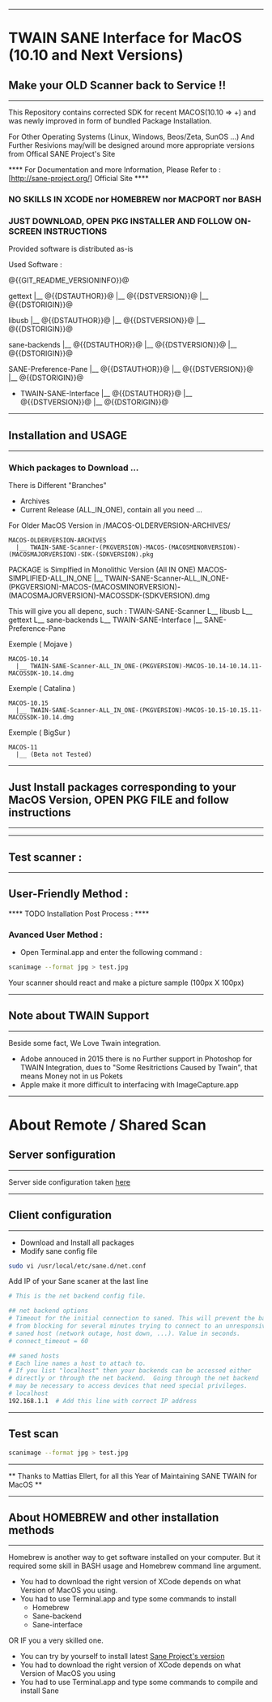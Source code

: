 * **************** *
# TWAIN SANE Interface for MacOS (10.10 and Next Versions) #
## Make your OLD Scanner back to Service !! ##
* **************** *
This Repository contains corrected SDK for recent MACOS(10.10 => +) and was newly improved in form of bundled Package Installation.  

For Other Operating Systems (Linux, Windows, Beos/Zeta, SunOS ...) 
And Further Resivions may/will be designed around more appropriate versions from Offical SANE Project's Site

**** For Documentation and more Information, Please Refer to : [http://sane-project.org/] Official Site ****


### NO SKILLS IN XCODE nor HOMEBREW nor MACPORT nor BASH ###
### JUST DOWNLOAD, OPEN PKG INSTALLER AND FOLLOW ON-SCREEN INSTRUCTIONS ###

Provided software is distributed as-is 

Used Software : 

@{{GIT_README_VERSIONINFO}}@

  gettext
     |__ @{{DSTAUTHOR}}@
     |__ @{{DSTVERSION}}@
     |__ @{{DSTORIGIN}}@     
     
  libusb
     |__ @{{DSTAUTHOR}}@
     |__ @{{DSTVERSION}}@
     |__ @{{DSTORIGIN}}@     
     
  sane-backends 
     |__ @{{DSTAUTHOR}}@
     |__ @{{DSTVERSION}}@
     |__ @{{DSTORIGIN}}@     
     
  SANE-Preference-Pane
     |__ @{{DSTAUTHOR}}@
     |__ @{{DSTVERSION}}@
     |__ @{{DSTORIGIN}}@     
     
- TWAIN-SANE-Interface
     |__ @{{DSTAUTHOR}}@
     |__ @{{DSTVERSION}}@
     |__ @{{DSTORIGIN}}@     

* **************** *
## Installation and USAGE ##
* **************** *
### Which packages to Download ... ###
 
  There is Different "Branches"
  - Archives
  - Current Release (ALL_IN_ONE), contain all you need ...
  
  For Older MacOS Version in /MACOS-OLDERVERSION-ARCHIVES/
  
    MACOS-OLDERVERSION-ARCHIVES
      |__ TWAIN-SANE-Scanner-(PKGVERSION)-MACOS-(MACOSMINORVERSION)-(MACOSMAJORVERSION)-SDK-(SDKVERSION).pkg
    
  PACKAGE is Simplfied in Monolithic Version (All IN ONE) 
    MACOS-SIMPLIFIED-ALL_IN_ONE
      |__ TWAIN-SANE-Scanner-ALL_IN_ONE-(PKGVERSION)-MACOS-(MACOSMINORVERSION)-(MACOSMAJORVERSION)-MACOSSDK-(SDKVERSION).dmg
      
  This will give you all depenc, such :
    TWAIN-SANE-Scanner
      L__ libusb
      L__ gettext
      L__ sane-backends
      L__ TWAIN-SANE-Interface
      |__ SANE-Preference-Pane
      
  Exemple ( Mojave )
  
    MACOS-10.14
      |__ TWAIN-SANE-Scanner-ALL_IN_ONE-(PKGVERSION)-MACOS-10.14-10.14.11-MACOSSDK-10.14.dmg
  
  Exemple ( Catalina )
  
    MACOS-10.15
      |__ TWAIN-SANE-Scanner-ALL_IN_ONE-(PKGVERSION)-MACOS-10.15-10.15.11-MACOSSDK-10.14.dmg
  
 Exemple ( BigSur )
  
    MACOS-11
      |__ (Beta not Tested)
  
  
* **************** *  
## Just Install packages corresponding to your MacOS Version, OPEN PKG FILE and follow instructions ##
* **************** *

* **************** 
## Test scanner : ##
* **************** 

## User-Friendly Method : ## 

**** TODO Installation Post Process :  ****

### Avanced User Method : ###
- Open Terminal.app 
and enter the following command :
```sh
scanimage --format jpg > test.jpg
```
Your scanner should react and make a picture sample (100px X 100px)

* **************** 
## Note about TWAIN Support ##
* **************** 
Beside some fact, We Love Twain integration.
- Adobe annouced in 2015 there is no Further support in Photoshop for TWAIN Integration, dues to "Some Resitrictions Caused by Twain", that means Money not in us Pokets 
- Apple make it more difficult to interfacing with ImageCapture.app


* **************** 
# About Remote / Shared Scan #
## Server sonfiguration ##
* **************** 

Server side configuration taken [here](https://forum.keenetic.net/topic/240-sane-%D0%B8%D1%81%D0%BF%D0%BE%D0%BB%D1%8C%D0%B7%D0%BE%D0%B2%D0%B0%D0%BD%D0%B8%D0%B5-usb-%D0%BC%D1%84%D1%83-%D0%B8%D0%BB%D0%B8-%D1%81%D0%BA%D0%B0%D0%BD%D0%B5%D1%80%D0%B0/?do=findComment&comment=3599)

* **************** 
## Client configuration ##
* **************** 

- Download and Install all packages
- Modify sane config file

```sh
sudo vi /usr/local/etc/sane.d/net.conf
```

Add IP of your Sane scaner at the last line

```sh
# This is the net backend config file.

## net backend options
# Timeout for the initial connection to saned. This will prevent the backend
# from blocking for several minutes trying to connect to an unresponsive
# saned host (network outage, host down, ...). Value in seconds.
# connect_timeout = 60

## saned hosts
# Each line names a host to attach to.
# If you list "localhost" then your backends can be accessed either
# directly or through the net backend.  Going through the net backend
# may be necessary to access devices that need special privileges.
# localhost
192.168.1.1  # Add this line with correct IP address
```
* ******************
## Test scan

```sh
scanimage --format jpg > test.jpg
```
* ******************
** Thanks to Mattias Ellert, for all this Year of Maintaining SANE TWAIN for MacOS **

[ Mattias Ellert's Official site ]:http://www.ellert.se/twain-sane/

* ******************
## About HOMEBREW and other installation methods ##
* ******************
Homebrew is another way to get software installed on your computer. 
But it required some skill in BASH usage and Homebrew command line argument.

- You had to download the right version of XCode depends on what Version of MacOS you using. 
- You had to use Terminal.app and type some commands to install
    - Homebrew
    - Sane-backend
    - Sane-interface

OR IF you a very skilled one.

- You can try by yourself to install latest [Sane Project's version](http://sane-project.org/) 
- You had to download the right version of XCode depends on what Version of MacOS you using 
- You had to use Terminal.app and type some commands to compile and install Sane
